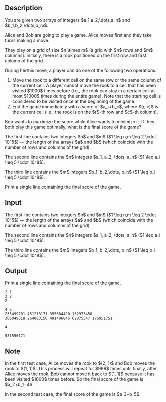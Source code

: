 ## Description

<div><p>You are given two arrays of integers $a_1,a_2,\dots,a_n$ and $b_1,b_2,\dots,b_m$. </p><p>Alice and Bob are going to play a game. Alice moves first and they take turns making a move.</p><p>They play on a grid of size $n \times m$ (a grid with $n$ rows and $m$ columns). Initially, there is a rook positioned on the first row and first column of the grid.</p><p>During her/his move, a player can do one of the following two operations:</p><ol> <li> Move the rook to a <span class="tex-font-style-bf">different</span> cell on the same row or the same column of the current cell. A player cannot move the rook to a cell that has been visited $1000$ times before (i.e., the rook can stay in a certain cell at most $1000$ times during the entire game). Note that the starting cell is considered to be visited once at the beginning of the game.</li><li> End the game immediately with a score of $a_r+b_c$, where $(r, c)$ is the current cell (i.e., the rook is on the $r$-th row and $c$-th column). </li></ol><p>Bob wants to maximize the score while Alice wants to minimize it. If they both play this game optimally, what is the final score of the game?</p></div><div class="input-specification"><p>The first line contains two integers $n$ and $m$ ($1 \leq n,m \leq 2 \cdot 10^5$) — the length of the arrays $a$ and $b$ (which coincide with the number of rows and columns of the grid).</p><p>The second line contains the $n$ integers $a_1, a_2, \dots, a_n$ ($1 \leq a_i \leq 5 \cdot 10^8$).</p><p>The third line contains the $m$ integers $b_1, b_2,\dots, b_n$ ($1 \leq b_i \leq 5 \cdot 10^8$).</p></div><div class="output-specification"><p>Print a single line containing the final score of the game.</p></div>

## Input

<p>The first line contains two integers $n$ and $m$ ($1 \leq n,m \leq 2 \cdot 10^5$) — the length of the arrays $a$ and $b$ (which coincide with the number of rows and columns of the grid).</p><p>The second line contains the $n$ integers $a_1, a_2, \dots, a_n$ ($1 \leq a_i \leq 5 \cdot 10^8$).</p><p>The third line contains the $m$ integers $b_1, b_2,\dots, b_n$ ($1 \leq b_i \leq 5 \cdot 10^8$).</p>

## Output

<p>Print a single line containing the final score of the game.</p>





```input1
2 1
3 2
2
```




```input2
4 5
235499701 451218171 355604420 132973458
365049318 264083156 491406845 62875547 175951751
```




```output1
4
```




```output2
531556171
```



## Note

<p>In the first test case, Alice moves the rook to $(2, 1)$ and Bob moves the rook to $(1, 1)$. This process will repeat for $999$ times until finally, after Alice moves the rook, Bob cannot move it back to $(1, 1)$ because it has been visited $1000$ times before. So the final score of the game is $a_2+b_1=4$.</p><p>In the second test case, the final score of the game is $a_3+b_5$.</p>
